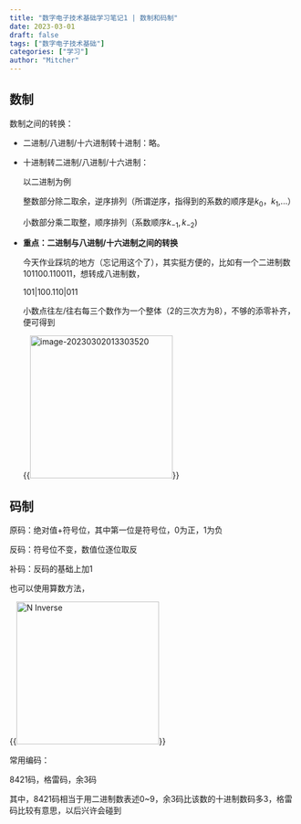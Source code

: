 ```yaml
---
title: "数字电子技术基础学习笔记1 | 数制和码制"
date: 2023-03-01
draft: false
tags: ["数字电子技术基础"]
categories: ["学习"]
author: "Mitcher"
---
```


## 数制

数制之间的转换：

- 二进制/八进制/十六进制转十进制：略。

- 十进制转二进制/八进制/十六进制：

  以二进制为例
  
  整数部分除二取余，逆序排列（所谓逆序，指得到的系数的顺序是$k_0，k_1$,...）
  
  小数部分乘二取整，顺序排列（系数顺序$k_{-1},k_{-2}$)
  
- **重点：二进制与八进制/十六进制之间的转换**

  今天作业踩坑的地方（忘记用这个了），其实挺方便的，比如有一个二进制数101100.110011，想转成八进制数，

  101|100.110|011

  小数点往左/往右每三个数作为一个整体（2的三次方为8），不够的添零补齐，便可得到
  
   {{<img src="https://mitcher-1316637614.cos.ap-nanjing.myqcloud.com/test/image-20230302013303520.png" alt="image-20230302013303520" width="250">}}

## 码制

原码：绝对值+符号位，其中第一位是符号位，0为正，1为负

反码：符号位不变，数值位逐位取反

补码：反码的基础上加1

也可以使用算数方法，

{{<img src="https://mitcher-1316637614.cos.ap-nanjing.myqcloud.com/test/image-20230302013714575.png" alt="N Inverse" width="250">}}

常用编码：

8421码，格雷码，余3码

其中，8421码相当于用二进制数表述0~9，余3码比该数的十进制数码多3，格雷码比较有意思，以后兴许会碰到
